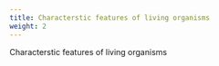 ```yaml
---
title: Characterstic features of living organisms
weight: 2
---
```


Characterstic features of living organisms